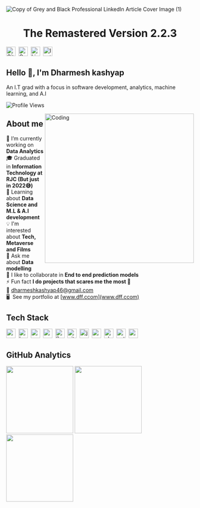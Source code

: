 ![Copy of Grey and Black Professional LinkedIn Article Cover Image (1)](https://user-images.githubusercontent.com/70679348/198841858-5c1c3cab-c845-4902-a715-587892430511.jpg)
<h1 align="center">The Remastered Version 2.2.3</h1>
<a href="https://www.github.com/dharmesh-kashyap" target="_blank"><img src="https://img.shields.io/badge/GitHub-100000?style=flat&logo=github&logoColor=white" alt="GitHub Badge" height="25"></a>&nbsp;
<a href="mailto:dharmeshkashyap46@gmail.com@gmail.com" target="_blank"><img src="https://img.shields.io/badge/Gmail-D14836?style=flat&logo=gmail&logoColor=white" alt="Gmail Badge" height="25"></a>&nbsp;
<a href="https://www.linkedin.com/in/dharmesh-kashyap" target="_blank"><img src="https://img.shields.io/badge/LinkedIn-0077B5?style=flat&logo=linkedin&logoColor=white" alt="LinkedIn Badge" height="25"></a>&nbsp;
<a href="https://www.instagram.com/dharmesh__kashyap" target="_blank"><img src="https://img.shields.io/badge/Instagram-E4405F?style=flat&logo=instagram&logoColor=white" alt="Instagram Badge" height="25"></a>&nbsp;

##  Hello 👋, I'm Dharmesh kashyap
An I.T grad with a focus in software development, analytics, machine learning, and A.I

![Profile Views](https://komarev.com/ghpvc/?username=dharmesh-kashyap&theme=default&color=blue&style=flat&label=Profile+Views)

<img align="right" alt="Coding" width="400" height="400"  src="https://user-images.githubusercontent.com/70679348/198842776-81c01426-a16f-4cc6-a4a1-ec3c69e52e35.gif">

## About me
🔭&nbsp;I’m currently working on **Data Analytics**
<br/>🎓&nbsp;Graduated in **Information Technology at RJC (But just in 2022😅)**
<br/>🌱&nbsp;Learning about **Data Science and M.L & A.I development**
<br/>💡&nbsp;I'm interested about **Tech, Metaverse and Films**
<br/>💬&nbsp;Ask me about **Data modelling**
<br/>🤝&nbsp;I like to collaborate in **End to end prediction models**
<br/>⚡&nbsp;Fun fact **I do projects that scares me the most 🤪**
<br/>📧&nbsp;[dharmeshkashyap46@gmail.com](mailto:dharmeshkashyap46@gmail.com)
<br/>🖥&nbsp; See my portfolio at [www.dff.ccom](www.dff.ccom)

## Tech Stack
<img src="https://img.shields.io/badge/Arduino-05122A?style=flat&logo=arduino" alt="arduino Badge" height="25">&nbsp;
<img src="https://img.shields.io/badge/Bash-05122A?style=flat&logo=gnu-bash" alt="bash Badge" height="25">&nbsp;
<img src="https://img.shields.io/badge/C++-05122A?style=flat&logo=c%2B%2B&" alt="c++ Badge" height="25">&nbsp;
<img src="https://img.shields.io/badge/Css3-05122A?style=flat&logo=css3" alt="css3 Badge" height="25">&nbsp;
<img src="https://img.shields.io/badge/Flask-05122A?style=flat&logo=flask" alt="flask Badge" height="25">&nbsp;
<img src="https://img.shields.io/badge/Git-05122A?style=flat&logo=git" alt="git Badge" height="25">&nbsp;
<img src="https://img.shields.io/badge/Javascript-05122A?style=flat&logo=javascript" alt="javascript Badge" height="25">&nbsp;
<img src="https://img.shields.io/badge/Mysql-05122A?style=flat&logo=mysql" alt="mysql Badge" height="25">&nbsp;
<img src="https://img.shields.io/badge/Photoshop-05122A?style=flat&logo=adobephotoshop" alt="photoshop Badge" height="25">&nbsp;
<img src="https://img.shields.io/badge/Python-05122A?style=flat&logo=python" alt="python Badge" height="25">&nbsp;
<img src="https://img.shields.io/badge/React-05122A?style=flat&logo=react" alt="react Badge" height="25">&nbsp;

## GitHub Analytics
<div>
<img height="180em" src="https://github-readme-stats.vercel.app/api?username=dharmesh-kashyap&theme=default&show_icons=true&count_private=true">
<img height="180em" src="https://github-readme-stats.vercel.app/api/top-langs/?username=dharmesh-kashyap&theme=default&layout=compact&langs_count=5">
<img height="180em" src="https://github-readme-streak-stats.herokuapp.com/?user=dharmesh-kashyap&theme=default">
</div>
